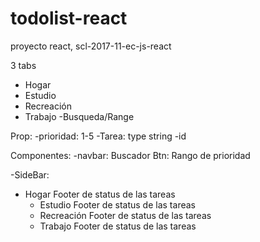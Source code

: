 # todolist-react
proyecto react, scl-2017-11-ec-js-react


3 tabs
- Hogar
- Estudio
- Recreación
- Trabajo
-Busqueda/Range

Prop:
-prioridad: 1-5
-Tarea: type string
-id

Componentes:
-navbar: 
	Buscador
	Btn: Rango de prioridad

-SideBar:
 - Hogar
	Footer de status de las tareas
	- Estudio
		Footer de status de las tareas
	- Recreación
		Footer de status de las tareas
	- Trabajo
		Footer de status de las tareas

